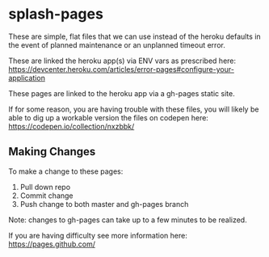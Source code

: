 # splash-pages

These are simple, flat files that we can use instead of the heroku defaults in the event of planned maintenance or an unplanned timeout error.

These are linked the heroku app(s) via ENV vars as prescribed here: https://devcenter.heroku.com/articles/error-pages#configure-your-application

These pages are linked to the heroku app via a gh-pages static site.

If for some reason, you are having trouble with these files, you will likely be able to dig up a workable version the files on codepen here: https://codepen.io/collection/nxzbbk/

## Making Changes

To make a change to these pages:

1. Pull down repo
1. Commit change
1. Push change to both master and gh-pages branch

Note: changes to gh-pages can take up to a few minutes to be realized.

If you are having difficulty see more information here: https://pages.github.com/

